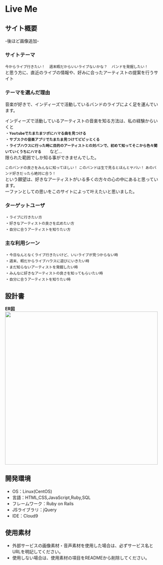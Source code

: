 # Live Me

## サイト概要
-後ほど画像追加-

### サイトテーマ
`今からライブ行きたい！`　`週末暇だからいいライブないかな？`　`バンドを発掘したい！`<br>
と思う方に、直近のライブの情報や、好みに合ったアーティストの提案を行うサイト

### テーマを選んだ理由
音楽が好きで、インディーズで活動しているバンドのライブによく足を運んでいます。<br>

インディーズで活動しているアーティストの音楽を知る方法は、私の経験からいくと<br>
・**`Youtubeでたまたまツボにハマる曲を見つける`**<br>
・**`サブスクの音楽アプリでたまたま見つけてビビッとくる`**<br>
・**`ライブハウスに行った時に目的のアーティストとの対バンで、初めて知ってそこから色々聞いていくうちにハマる`**　　など...<br>
限られた範囲でしか知る事ができませんでした。

`このバンドの良さをみんなに知ってほしい！` `このバンドは生で見るとほんとヤバい！` `あのバンド好きだったら絶対に合う！`　<br>
という願望は、好きなアーティストがいる多くの方々の心の中にあると思っています。<br>
一ファンとしての思いをこのサイトによって叶えたいと思いました。


### ターゲットユーザ
・`ライブに行きたい方`<br>
・`好きなアーティストの良さを広めたい方`<br>
・`自分に合うアーティストを知りたい方`

### 主な利用シーン
・`今日なんとなくライブ行きたいけど、いいライブが見つからない時`<br>
・`週末、暇だからライブハウスに遊びにいきたい時`<br>
・`まだ知らないアーティストを発掘したい時`<br>
・`みんなに好きなアーティストの良さを知ってもらいたい時`<br>
・`自分に合うアーティストを知りたい時`<br>

## 設計書
**ER図**<br>
<img src="https://user-images.githubusercontent.com/97089962/180814660-6a74a6c3-ff13-4129-aa90-fd7abbcf8922.jpg" width="500x500">

## 開発環境
- OS：Linux(CentOS)
- 言語：HTML,CSS,JavaScript,Ruby,SQL
- フレームワーク：Ruby on Rails
- JSライブラリ：jQuery
- IDE：Cloud9

## 使用素材
- 外部サービスの画像素材・音声素材を使用した場合は、必ずサービス名とURLを明記してください。
- 使用しない場合は、使用素材の項目をREADMEから削除してください。

